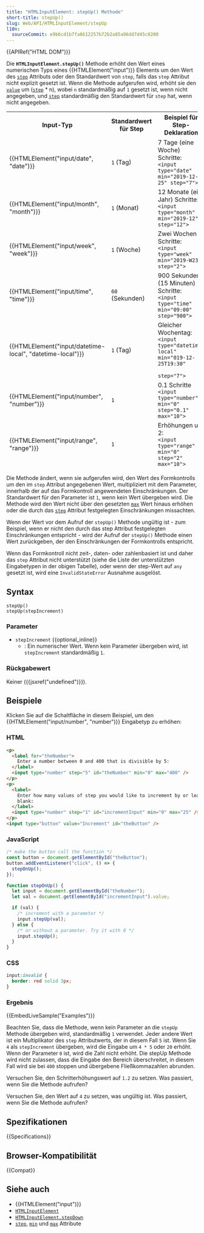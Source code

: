 ```yaml
---
title: "HTMLInputElement: stepUp() Methode"
short-title: stepUp()
slug: Web/API/HTMLInputElement/stepUp
l10n:
  sourceCommit: e9b6cd1b7fa8612257b72b2a85a96dd7d45c0200
---
```


{{APIRef("HTML DOM")}}

Die **`HTMLInputElement.stepUp()`** Methode erhöht den Wert eines numerischen Typs eines {{HTMLElement("input")}} Elements um den Wert des [`step`](/de/docs/Web/HTML/Reference/Attributes/step) Attributs oder den Standardwert von `step`, falls das `step` Attribut nicht explizit gesetzt ist. Wenn die Methode aufgerufen wird, erhöht sie den [`value`](/de/docs/Web/HTML/Reference/Elements/input#value) um ([`step`](/de/docs/Web/HTML/Reference/Elements/input#step) \* n), wobei `n` standardmäßig auf `1` gesetzt ist, wenn nicht angegeben, und [`step`](/de/docs/Web/HTML/Reference/Attributes/step) standardmäßig den Standardwert für `step` hat, wenn nicht angegeben.

<table class="no-markdown">
  <thead>
    <tr>
      <th>Input-Typ</th>
      <th>Standardwert für Step</th>
      <th>Beispiel für Step-Deklaration</th>
    </tr>
    <tr>
      <td>{{HTMLElement("input/date", "date")}}</td>
      <td><code>1</code> (Tag)</td>
      <td>
        7 Tage (eine Woche) Schritte:<br />
        <code>&#x3C;input type="date" min="2019-12-25" step="7"></code>
      </td>
    </tr>
    <tr>
      <td>{{HTMLElement("input/month", "month")}}</td>
      <td><code>1</code> (Monat)</td>
      <td>
        12 Monate (ein Jahr) Schritte:<br />
        <code>&#x3C;input type="month" min="2019-12" step="12"></code>
      </td>
    </tr>
    <tr>
      <td>{{HTMLElement("input/week", "week")}}</td>
      <td><code>1</code> (Woche)</td>
      <td>
        Zwei Wochen Schritte:<br />
        <code>&#x3C;input type="week" min="2019-W23" step="2"></code>
      </td>
    </tr>
    <tr>
      <td>{{HTMLElement("input/time", "time")}}</td>
      <td><code>60</code> (Sekunden)</td>
      <td>
        900 Sekunden (15 Minuten) Schritte:<br />
        <code>&#x3C;input type="time" min="09:00" step="900"></code>
      </td>
    </tr>
    <tr>
      <td>
        {{HTMLElement("input/datetime-local", "datetime-local")}}
      </td>
      <td><code>1</code> (Tag)</td>
      <td>
        Gleicher Wochentag:<br />
        <code>&#x3C;input type="datetime-local" min="019-12-25T19:30"
          step="7"></code>
      </td>
    </tr>
    <tr>
      <td>{{HTMLElement("input/number", "number")}}</td>
      <td><code>1</code></td>
      <td>
        0.1 Schritte<br />
        <code>&#x3C;input type="number" min="0" step="0.1" max="10"></code>
      </td>
    </tr>
    <tr>
      <td>{{HTMLElement("input/range", "range")}}</td>
      <td><code>1</code></td>
      <td>
        Erhöhungen um 2:<br />
        <code>&#x3C;input type="range" min="0" step="2" max="10"></code>
      </td>
    </tr>
  </thead>
</table>

Die Methode ändert, wenn sie aufgerufen wird, den Wert des Formkontrolls um den im `step` Attribut angegebenen Wert, multipliziert mit dem Parameter, innerhalb der auf das Formkontroll angewendeten Einschränkungen. Der Standardwert für den Parameter ist `1`, wenn kein Wert übergeben wird. Die Methode wird den Wert nicht über den gesetzten [`max`](/de/docs/Web/HTML/Reference/Attributes/max) Wert hinaus erhöhen oder die durch das [`step`](/de/docs/Web/HTML/Reference/Attributes/step) Attribut festgelegten Einschränkungen missachten.

Wenn der Wert vor dem Aufruf der `stepUp()` Methode ungültig ist - zum Beispiel, wenn er nicht den durch das step Attribut festgelegten Einschränkungen entspricht - wird der Aufruf der `stepUp()` Methode einen Wert zurückgeben, der den Einschränkungen der Formkontrolls entspricht.

Wenn das Formkontroll nicht zeit-, daten- oder zahlenbasiert ist und daher das `step` Attribut nicht unterstützt (siehe die Liste der unterstützten Eingabetypen in der obigen Tabelle), oder wenn der step-Wert auf `any` gesetzt ist, wird eine `InvalidStateError` Ausnahme ausgelöst.

## Syntax

```js-nolint
stepUp()
stepUp(stepIncrement)
```

### Parameter

- `stepIncrement` {{optional_inline}}
  - : Ein numerischer Wert. Wenn kein Parameter übergeben wird, ist `stepIncrement` standardmäßig `1`.

### Rückgabewert

Keiner ({{jsxref("undefined")}}).

## Beispiele

Klicken Sie auf die Schaltfläche in diesem Beispiel, um den {{HTMLElement("input/number", "number")}} Eingabetyp zu erhöhen:

### HTML

```html
<p>
  <label for="theNumber">
    Enter a number between 0 and 400 that is divisible by 5:
  </label>
  <input type="number" step="5" id="theNumber" min="0" max="400" />
</p>
<p>
  <label>
    Enter how many values of step you would like to increment by or leave it
    blank:
  </label>
  <input type="number" step="1" id="incrementInput" min="0" max="25" />
</p>
<input type="button" value="Increment" id="theButton" />
```

### JavaScript

```js
/* make the button call the function */
const button = document.getElementById("theButton");
button.addEventListener("click", () => {
  stepOnUp();
});

function stepOnUp() {
  let input = document.getElementById("theNumber");
  let val = document.getElementById("incrementInput").value;

  if (val) {
    /* increment with a parameter */
    input.stepUp(val);
  } else {
    /* or without a parameter. Try it with 0 */
    input.stepUp();
  }
}
```

### CSS

```css
input:invalid {
  border: red solid 3px;
}
```

### Ergebnis

{{EmbedLiveSample("Examples")}}

Beachten Sie, dass die Methode, wenn kein Parameter an die `stepUp` Methode übergeben wird, standardmäßig `1` verwendet. Jeder andere Wert ist ein Multiplikator des `step` Attributwerts, der in diesem Fall `5` ist. Wenn Sie `4` als `stepIncrement` übergeben, wird die Eingabe um `4 * 5` oder `20` erhöht. Wenn der Parameter `0` ist, wird die Zahl nicht erhöht. Die stepUp Methode wird nicht zulassen, dass die Eingabe den Bereich überschreitet, in diesem Fall wird sie bei `400` stoppen und übergebene Fließkommazahlen abrunden.

Versuchen Sie, den Schritterhöhungswert auf `1.2` zu setzen. Was passiert, wenn Sie die Methode aufrufen?

Versuchen Sie, den Wert auf `4` zu setzen, was ungültig ist. Was passiert, wenn Sie die Methode aufrufen?

## Spezifikationen

{{Specifications}}

## Browser-Kompatibilität

{{Compat}}

## Siehe auch

- {{HTMLElement("input")}}
- [`HTMLInputElement`](/de/docs/Web/API/HTMLInputElement)
- [`HTMLInputElement.stepDown`](/de/docs/Web/API/HTMLInputElement/stepDown)
- [`step`](/de/docs/Web/HTML/Reference/Attributes/step),
  [`min`](/de/docs/Web/HTML/Reference/Attributes/min) und
  [`max`](/de/docs/Web/HTML/Reference/Attributes/max) Attribute
